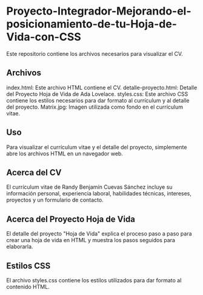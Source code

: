 # Proyecto-Integrador-Mejorando-el-posicionamiento-de-tu-Hoja-de-Vida-con-CSS

Este repositorio contiene los archivos necesarios para visualizar el CV.

## Archivos
index.html: Este archivo HTML contiene el CV.
detalle-proyecto.html: Detalle del Proyecto Hoja de Vida de Ada Lovelace.
styles.css: Este archivo CSS contiene los estilos necesarios para dar formato al currículum y al detalle del proyecto.
Matrix.jpg: Imagen utilizada como fondo en el currículum vitae.
## Uso
Para visualizar el currículum vitae y el detalle del proyecto, simplemente abre los archivos HTML en un navegador web.

## Acerca del CV
El currículum vitae de Randy Benjamín Cuevas Sánchez incluye su información personal, experiencia laboral, habilidades técnicas, intereses, proyectos y un formulario de contacto.

## Acerca del Proyecto Hoja de Vida
El detalle del proyecto "Hoja de Vida" explica el proceso paso a paso para crear una hoja de vida en HTML y muestra los pasos seguidos para elaborarla.

## Estilos CSS
El archivo styles.css contiene los estilos utilizados para dar formato al contenido HTML.
